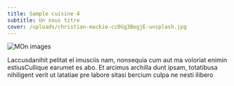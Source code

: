 ```yaml
---
title: Sample cuisine 4
subtitle: Un sous titre
cover: /uploads/christian-mackie-cc0Gg3BegjE-unsplash.jpg
---
```


![MOn images](/uploads/sample-partenaire.jpg)

Laccusdanihit pelitat el imusciis nam, nonsequia cum aut ma voloriat enimin estiusCullique earumet es abo. Et arcimus archilla dunt ipsam, totatibusa nihiligent verit ut latatiae pre labore sitasi bercium culpa ne nesti ilibero
